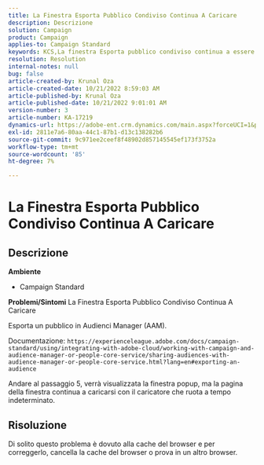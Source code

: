 ```yaml
---
title: La Finestra Esporta Pubblico Condiviso Continua A Caricare
description: Descrizione
solution: Campaign
product: Campaign
applies-to: Campaign Standard
keywords: KCS,La finestra Esporta pubblico condiviso continua a essere caricata
resolution: Resolution
internal-notes: null
bug: false
article-created-by: Krunal Oza
article-created-date: 10/21/2022 8:59:03 AM
article-published-by: Krunal Oza
article-published-date: 10/21/2022 9:01:01 AM
version-number: 3
article-number: KA-17219
dynamics-url: https://adobe-ent.crm.dynamics.com/main.aspx?forceUCI=1&pagetype=entityrecord&etn=knowledgearticle&id=693dd99b-1e51-ed11-bba2-0022480867fb
exl-id: 2811e7a6-80aa-44c1-87b1-d13c138282b6
source-git-commit: 9c971ee2ceef8f48902d857145545ef173f3752a
workflow-type: tm+mt
source-wordcount: '85'
ht-degree: 7%

---
```


# La Finestra Esporta Pubblico Condiviso Continua A Caricare

## Descrizione

<b>Ambiente</b>
- Campaign Standard



<b>Problemi/Sintomi</b>
La Finestra Esporta Pubblico Condiviso Continua A Caricare

Esporta un pubblico in Audienci Manager (AAM).

Documentazione: `https://experienceleague.adobe.com/docs/campaign-standard/using/integrating-with-adobe-cloud/working-with-campaign-and-audience-manager-or-people-core-service/sharing-audiences-with-audience-manager-or-people-core-service.html?lang=en#exporting-an-audience`

Andare al passaggio 5, verrà visualizzata la finestra popup, ma la pagina della finestra continua a caricarsi con il caricatore che ruota a tempo indeterminato.


## Risoluzione


Di solito questo problema è dovuto alla cache del browser e per correggerlo, cancella la cache del browser o prova in un altro browser.
